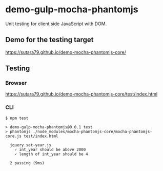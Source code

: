 # demo-gulp-mocha-phantomjs

Unit testing for client side JavaScript with DOM.

## Demo for the testing target
https://sutara79.github.io/demo-mocha-phantomjs-core/

## Testing
### Browser
https://sutara79.github.io/demo-mocha-phantomjs-core/test/index.html

### CLI
```
$ npm test

> demo-gulp-mocha-phantomjs@0.0.1 test
> phantomjs ./node_modules/mocha-phantomjs-core/mocha-phantomjs-core.js test/index.html

  jquery.set-year.js
    ✓ int_year should be above 2000
    ✓ length of int_year should be 4

  2 passing (9ms)
```